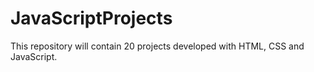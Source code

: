 # JavaScriptProjects
This repository will contain 20 projects developed with HTML, CSS and JavaScript.